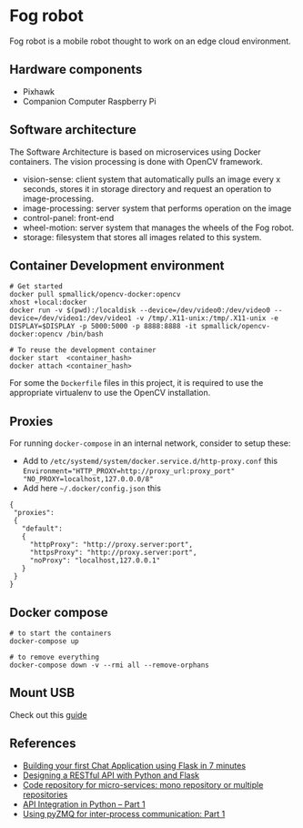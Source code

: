 # Fog robot

Fog robot is a mobile robot thought to work on an edge cloud environment.

## Hardware components

* Pixhawk
* Companion Computer Raspberry Pi

## Software architecture
The Software Architecture is based on microservices using Docker containers. The vision processing is done with OpenCV framework.

* vision-sense: client system that automatically pulls an image every x seconds, stores it in storage directory and request an operation to image-processing.
* image-processing: server system that performs operation on the image
* control-panel: front-end
* wheel-motion: server system that manages the wheels of the Fog robot.
* storage: filesystem that stores all images related to this system.

## Container Development environment
```
# Get started
docker pull spmallick/opencv-docker:opencv
xhost +local:docker
docker run -v $(pwd):/localdisk --device=/dev/video0:/dev/video0 --device=/dev/video1:/dev/video1 -v /tmp/.X11-unix:/tmp/.X11-unix -e DISPLAY=$DISPLAY -p 5000:5000 -p 8888:8888 -it spmallick/opencv-docker:opencv /bin/bash

# To reuse the development container
docker start  <container_hash>
docker attach <container_hash>
```
For some the `Dockerfile` files in this project, it is required to use the appropriate virtualenv to use the OpenCV installation.


## Proxies
For running `docker-compose` in an internal network, consider to setup these:
* Add to `/etc/systemd/system/docker.service.d/http-proxy.conf` this `Environment="HTTP_PROXY=http://proxy_url:proxy_port" "NO_PROXY=localhost,127.0.0.0/8"`
* Add here `~/.docker/config.json` this
```
{
 "proxies":
 {
   "default":
   {
     "httpProxy": "http://proxy.server:port",
     "httpsProxy": "http://proxy.server:port",
     "noProxy": "localhost,127.0.0.1"
   }
 }
}
```


## Docker compose

```
# to start the containers
docker-compose up

# to remove everything
docker-compose down -v --rmi all --remove-orphans
```

## Mount USB
Check out this [guide](https://pimylifeup.com/raspberry-pi-mount-usb-drive/)

## References
* [Building your first Chat Application using Flask in 7 minutes](https://codeburst.io/building-your-first-chat-application-using-flask-in-7-minutes-f98de4adfa5d)
* [Designing a RESTful API with Python and Flask](https://blog.miguelgrinberg.com/post/designing-a-restful-api-with-python-and-flask)
* [Code repository for micro-services: mono repository or multiple repositories](https://medium.com/@somakdas/code-repository-for-micro-services-mono-repository-or-multiple-repositories-d9ad6a8f6e0e)
* [API Integration in Python – Part 1](https://realpython.com/api-integration-in-python/)
* [Using pyZMQ for inter-process communication: Part 1](https://www.pythonforthelab.com/blog/using-pyzmq-for-inter-process-communication-part-1/)
